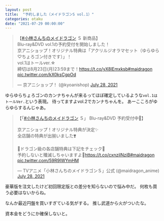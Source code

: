 ```yaml
---
layout: post
title:  "予約しました（メイドラゴンS vol.1）"
categories: otaku
date: "2021-07-29 00:00:00"
---
```


<blockquote class="twitter-tweet tw-align-center"><p lang="ja" dir="ltr">【<a href="https://twitter.com/hashtag/%E5%B0%8F%E6%9E%97%E3%81%95%E3%82%93%E3%81%A1%E3%81%AE%E3%83%A1%E3%82%A4%E3%83%89%E3%83%A9%E3%82%B4%E3%83%B3?src=hash&amp;ref_src=twsrc%5Etfw">#小林さんちのメイドラゴン</a> Ｓ 新商品】<br>Blu-ray&amp;DVD vol.1の予約受付を開始しました！<br>京アニショップ！オリジナル特典は「アクリルジオラマセット（ゆらゆら♡ちょろゴン付きです）」！<br>vol.1はトールver.☆<br>締切は8月23日(月)23:59まで！<a href="https://t.co/yX8lEmxksb">https://t.co/yX8lEmxksb</a><a href="https://twitter.com/hashtag/maidragon?src=hash&amp;ref_src=twsrc%5Etfw">#maidragon</a> <a href="https://t.co/kX0ksCgpOd">pic.twitter.com/kX0ksCgpOd</a></p>&mdash; 京アニショップ！ (@kyoanishop) <a href="https://twitter.com/kyoanishop/status/1420297528147288066?ref_src=twsrc%5Etfw">July 28, 2021</a></blockquote> <script async src="https://platform.twitter.com/widgets.js" charset="utf-8"></script>

ゆらゆらちょろゴンのカンナちゃんが来るってほぼ確定しているような`vol.1はトールVer.`という表現。
待ってますよvol.2でカンナちゃんを。
あーこころがゆらゆらするんじゃあ。

<blockquote class="twitter-tweet tw-align-center"><p lang="ja" dir="ltr">【「<a href="https://twitter.com/hashtag/%E5%B0%8F%E6%9E%97%E3%81%95%E3%82%93%E3%81%A1%E3%81%AE%E3%83%A1%E3%82%A4%E3%83%89%E3%83%A9%E3%82%B4%E3%83%B3?src=hash&amp;ref_src=twsrc%5Etfw">#小林さんちのメイドラゴン</a> Ｓ」 Blu-ray&amp;DVD 予約受付中📢】<br><br>京アニショップ！オリジナル特典が決定✨<br>全店舗の特典が出揃いました❣️<br><br>🔻ドラゴン級の各店舗特典は下記をチェック👀<br>予約しないと殲滅しちゃいますよ🐉<a href="https://t.co/cxnziINziB">https://t.co/cxnziINziB</a><a href="https://twitter.com/hashtag/maidragon?src=hash&amp;ref_src=twsrc%5Etfw">#maidragon</a> <a href="https://t.co/59R9IWYmHM">pic.twitter.com/59R9IWYmHM</a></p>&mdash; TVアニメ「小林さんちのメイドラゴンＳ」公式 (@maidragon_anime) <a href="https://twitter.com/maidragon_anime/status/1420295036231507970?ref_src=twsrc%5Etfw">July 28, 2021</a></blockquote> <script async src="https://platform.twitter.com/widgets.js" charset="utf-8"></script>

豪華版を注文したけど初回限定版との差分を知らないので悩み中だ。
何枚も買う必要はないからね。

なんか最近円盤を買いすぎている気がする。
推し武道から火がついたな。

資本金をどうにか確保しないと。
